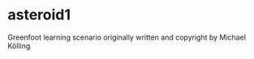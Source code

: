 asteroid1
=========

Greenfoot learning scenario originally written and copyright by Michael Kölling
